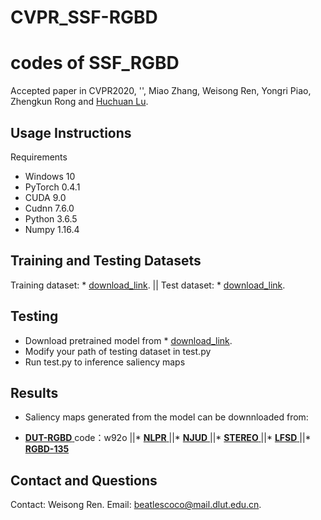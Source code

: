 # CVPR_SSF-RGBD
codes of SSF_RGBD
===
Accepted paper in CVPR2020, '', Miao Zhang, Weisong Ren, Yongri Piao, Zhengkun Rong and [Huchuan Lu](http://ice.dlut.edu.cn/lu/publications.html).

## Usage Instructions
Requirements
* Windows 10
* PyTorch 0.4.1
* CUDA 9.0
* Cudnn 7.6.0
* Python 3.6.5
* Numpy 1.16.4

## Training and Testing Datasets
Training dataset:  * [download_link]().  ||  Test dataset:  * [download_link](). 

## Testing
* Download pretrained model from * [download_link]().
* Modify your path of testing dataset in test.py
* Run test.py to inference saliency maps
## Results
* Saliency maps generated from the model can be downnloaded from:

* [  **DUT-RGBD**    ](https://pan.baidu.com/s/1Fk35_f4HKkkDVuTGo3qVrQ) code：w92o ||* [    **NLPR**    ]()||* [    **NJUD**    ]()||* [    **STEREO**    ]()||* [    **LFSD**    ]()||* [    **RGBD-135**    ]()

## Contact and Questions
Contact: Weisong Ren. Email: [beatlescoco@mail.dlut.edu.cn]().
